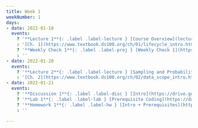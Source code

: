 ```yaml
---
title: Week 1
weekNumber: 1
days:
- date: 2022-01-18
  events:
    ? '**Lecture 1**{: .label .label-lecture } [Course Overview](lecture/lec01)'
    : '[Ch. 1](https://www.textbook.ds100.org/ch/01/lifecycle_intro.html)'
    ? '**Weekly Check 1**{: .label .label-proj } [Weekly Check 1](https://forms.gle/ZNAvz4BP3hGfVKWJA) (due Jan 24)'
    : ''
- date: 2022-01-20
  events:
    ? '**Lecture 2**{: .label .label-lecture } [Sampling and Probability](lecture/lec02)'
    : '[Ch. 2](https://www.textbook.ds100.org/ch/02/data_scope_intro.html), [3.1](https://www.textbook.ds100.org/ch/03/theory_urn.html)'
- date: 2022-01-21
  events:
    ? '**Discussion 1**{: .label .label-disc } [Intro](https://drive.google.com/file/d/1G-DFAHyEJeJt9s58eYfIaDSAlzRRUV8J/view?usp=drivesdk) ([solutions](https://drive.google.com/file/d/15ScVLva9Xye0iyp6a5cPLYxAMbYMS3XM/view?usp=sharing)) ([recording](https://youtube.com/playlist?list=PLQCcNQgUcDfqstviOsQASBH4PotPoIHxO))'
    ? '**Lab 1**{: .label .label-lab } [Prerequisite Coding](https://data100.datahub.berkeley.edu/hub/user-redirect/git-pull?repo=https%3A%2F%2Fgithub.com%2FDS-100%2Fsp22&branch=main&urlpath=lab%2Ftree%2Fsp22%2Flab%2Flab01) (due Jan 25)'
    ? '**Homework 1**{: .label .label-hw } [Intro + Prerequisites](https://data100.datahub.berkeley.edu/hub/user-redirect/git-pull?repo=https%3A%2F%2Fgithub.com%2FDS-100%2Fsp22&branch=main&urlpath=lab%2Ftree%2Fsp22%2Fhw%2Fhw01) (due Jan 27)'
    : ''

---
```

<!-- [Intro + Prerequisites](https://ds100.org/fa21/resources/assets/hw/hw1.pdf) -->
<!-- [Prerequisite Coding](https://data100.datahub.berkeley.edu/hub/user-redirect/git-pull?repo=https%3A%2F%2Fgithub.com%2FDS-100%2Ffa21&urlpath=lab%2Ftree%2Ffa21%2Flab%2Flab01%2F&branch=main) -->
